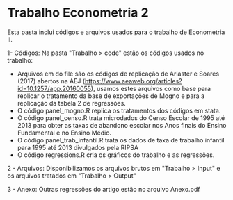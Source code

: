 # Trabalho Econometria 2

Esta pasta inclui códigos e arquivos usados para o trabalho de Econometria II.

1- Códigos:
Na pasta "Trabalho > code" estão os códigos usados no trabalho:
- Arquivos em do file são os códigos de replicação de Ariaster e Soares (2017) abertos na AEJ (https://www.aeaweb.org/articles?id=10.1257/app.20160055), 
usamos estes arquivos como base para replicar o tratamento da base de exportações de Mogno e para a replicação da tabela 2 de regressões.
- O código panel_mogno.R replica os tratamentos dos códigos em stata.
- O código panel_censo.R trata microdados do Censo Escolar de 1995 até 2013 para obter as taxas de abandono escolar nos 
Anos finais do Ensino Fundamental e no Ensino Médio.
- O código panel_trab_infantil.R trata os dados de taxa de trabalho infantil para 1995 até 2013 divulgados pela RIPSA
- O código regressions.R cria os gráficos do trabalho e as regressões.

2 - Arquivos:
Disponibilizamos os arquivos brutos em "Trabalho > Input" e os arquivos tratados em "Trabalho > Output"

3 - Anexo:
Outras regressões do artigo estão no arquivo Anexo.pdf
